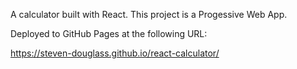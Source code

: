 A calculator built with React. This project is a Progessive Web App.

Deployed to GitHub Pages at the following URL:

https://steven-douglass.github.io/react-calculator/
